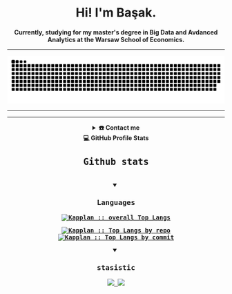 
<!---
kapplan/kapplan is a ✨ special ✨ repository because its `README.md` (this file) appears on your GitHub profile.
You can click the Preview link to take a look at your changes.
--->

<h1 align="center">Hi! I'm Başak. </h1>
<h4 align="center"> Currently, studying for my master's degree in Big Data and Avdanced Analytics at the Warsaw School of Economics.
</div>

<hr>

<div align="center">
  <a href="https://1999azzar.github.io/1999AZZAR/">
    <img src="https://github.com/1999AZZAR/1999AZZAR/blob/readme/resources/img/grid-snake.svg" alt="snake">
  </a>
</div>

<hr>

-----
<details>
  <summary>☎️ Contact me</summary>
<div>
  <samp>
    <h2 align="center">You can reach me through these links:</h2>
    <p align="center">
      <br/>
      <a href="https://www.linkedin.com/in/başak-kaplan-503" target="blank"><img align="center"
         src="https://img.shields.io/badge/LinkedIn-0077B5?style=for-the-badge&logo=linkedin&logoColor=white"
         alt="başak" height="30"/></a>
      <a href="https://www.medium.com/@basakaplan" target="_blank">
        <img align="center" src="data:image/svg+xml;base64,PHN2ZyB4bWxucz0iaHR0cDovL3d3dy53My5vcmcvMjAwMC9zdmciIGhlaWdodD0iMWVtIiB2aWV3Qm94PSIwIDAgNjQwIDUxMiI+PCEtLSEgRm9udCBBd2Vzb21lIEZyZWUgNi40LjIgYnkgQGZvbnRhd2Vzb21lIC0gaHR0cHM6Ly9mb250YXdlc29tZS5jb20gTGljZW5zZSAtIGh0dHBzOi8vZm9udGF3ZXNvbWUuY29tL2xpY2Vuc2UgKENvbW1lcmNpYWwgTGljZW5zZSkgQ29weXJpZ2h0IDIwMjMgRm9udGljb25zLCBJbmMuIC0tPjxzdHlsZT5zdmd7ZmlsbDojMDcwODA4fTwvc3R5bGU+PHBhdGggZD0iTTE4MC41LDc0LjI2MkM4MC44MTMsNzQuMjYyLDAsMTU1LjYzMywwLDI1NlM4MC44MTksNDM3LjczOC
      </a>
      <br/>                                                               
      <a href="mailto:bk124084@student.sgh.waw.pl" target="_blank">Click here to email me</a>
    </p>
    <p align="center">
      <a href="https://wa.me/+48536462196" target="blank"><img align="center"
         src="https://img.shields.io/badge/whatsapp-25D366?style=for-the-badge&logo=whatsapp&logoColor=white"
         alt="WhatsApp" height="30"/></a>
      <br>
    </p>
  </samp>
</div>
  
-----
</details>
  <summary>💻 GitHub Profile Stats</summary>
  <div>
  <samp>
    <h2 align="center"> Github stats </h2>
      <br/>
    <details open>
  <summary><h3>Languages</h3></summary>
            <p align="center">
        <a href="https://github.com/Kapplan/">
          <img src="https://github-readme-stats.vercel.app/api/top-langs/?username=Kapplan&langs_count=6&theme=gruvbox&layout=compact&hide_border=true"
          alt="Kapplan :: overall Top Langs " /></a>
      </p>
        <p align="center">
          <a href="https://github.com/Kapplan/">
          <img width="45%" src="https://github-profile-summary-cards.vercel.app/api/cards/repos-per-language?username=Kapplan&theme=gruvbox&layout=compact&hide_border=true"
          alt="Kapplan :: Top Langs by repo" />
          <img width="45%" src="https://github-profile-summary-cards.vercel.app/api/cards/most-commit-language?username=Kapplan&theme=gruvbox&layout=compact&hide_border=true"
          alt="Kapplan :: Top Langs by commit" />
          </a>
        </p>
</details>
    <details open>
  <summary><h3>stasistic</h3></summary>
        <p align="center">
          <a href="https://github.com/Kapplan/">
          <img width="49.5%" src="https://github-readme-stats.vercel.app/api?username=Kapplan&show_icons=true&theme=gruvbox&hide_border=true" />
          <img width="49.5%" src="https://github-readme-streak-stats.herokuapp.com/?user=1999AZZAR&theme=gruvbox&hide_border=true" />
          </a>
       </p>
     <br>
     </samp>
  </div>    
</details>




